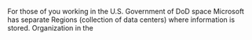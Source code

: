For those of you working in the U.S. Government of DoD space Microsoft has separate Regions (collection of data centers) where information is stored.  Organization in the
<!--stackedit_data:
eyJoaXN0b3J5IjpbMTQ0MzI1MTc0Myw4OTYzMzM0ODldfQ==
-->